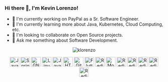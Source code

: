 ### Hi there 👋, I'm Kevin Lorenzo!

- 🔭 I'm currently working on PayPal as a Sr. Software Engineer.
- 🌱 I'm currently learning more about Java, Kubernetes, Cloud Computing, etc.
- 👯 I'm looking to collaborate on Open Source projects.
- 💬 Ask me something about Software Development.

<p align="center">
  <img src="https://komarev.com/ghpvc/?username=klorenzo&color=blue&style=flat-square&label=Profile%20Views" alt="klorenzo" />
</p>

<p align="center">
  <img src="https://www.vectorlogo.zone/logos/java/java-icon.svg" alt="Java" width="30" />
  <img src="https://www.vectorlogo.zone/logos/springio/springio-icon.svg" alt="Spring" width="30" />
  <img src="https://www.vectorlogo.zone/logos/gnu/gnu-icon.svg" alt="GNU" width="30" />
  <img src="https://www.vectorlogo.zone/logos/linux/linux-icon.svg" alt="Linux" width="30" />
  <img src="https://www.vectorlogo.zone/logos/javascript/javascript-icon.svg" alt="JavaScript" width="30" />
  <img src="https://www.vectorlogo.zone/logos/w3_html5/w3_html5-icon.svg" alt="HTML" width="30" />
  <img src="https://www.vectorlogo.zone/logos/git-scm/git-scm-icon.svg" alt="Git" width="30" />
  <img src="https://www.vectorlogo.zone/logos/flutterio/flutterio-icon.svg" alt="Flutter" width="30" />
  <img src="https://www.vectorlogo.zone/logos/redis/redis-icon.svg" alt="Redis" width="30" />
  <img src="https://www.vectorlogo.zone/logos/mongodb/mongodb-icon.svg" alt="MongoDB" width="30" />
  <img src="https://www.vectorlogo.zone/logos/mysql/mysql-icon.svg" alt="Redis" width="30" />
  <img src="https://www.vectorlogo.zone/logos/github/github-icon.svg" alt="Redis" width="30" />
  <img src="https://www.vectorlogo.zone/logos/apache_tomcat/apache_tomcat-icon.svg" alt="Redis" width="30" />
  <img src="https://www.vectorlogo.zone/logos/apache/apache-icon.svg" alt="Redis" width="30" />
  <img src="https://www.vectorlogo.zone/logos/jetbrains/jetbrains-icon.svg" alt="Redis" width="30" />
</p>

<!--
**klorenzo/klorenzo** is a ✨ _special_ ✨ repository because its `README.md` (this file) appears on your GitHub profile.
-->
